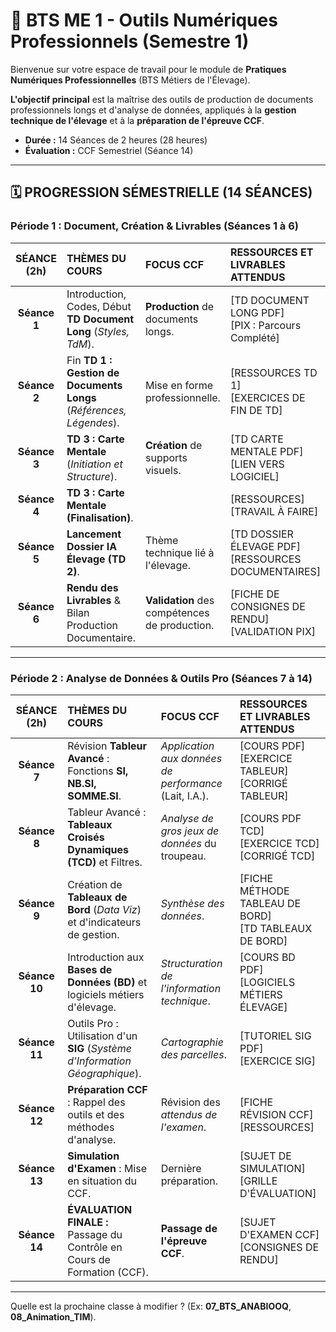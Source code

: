 # 🐄 BTS ME 1 - Outils Numériques Professionnels (Semestre 1)

Bienvenue sur votre espace de travail pour le module de **Pratiques Numériques Professionnelles** (BTS Métiers de l'Élevage).

**L'objectif principal** est la maîtrise des outils de production de documents professionnels longs et d'analyse de données, appliqués à la **gestion technique de l'élevage** et à la **préparation de l'épreuve CCF**.

* **Durée :** 14 Séances de 2 heures (28 heures)
* **Évaluation :** CCF Semestriel (Séance 14)

---

## 🗓️ PROGRESSION SÉMESTRIELLE (14 SÉANCES)

### Période 1 : Document, Création & Livrables (Séances 1 à 6)

| SÉANCE (2h) | THÈMES DU COURS | FOCUS CCF | RESSOURCES ET LIVRABLES ATTENDUS |
| :---: | :--- | :--- | :--- |
| **Séance 1** | Introduction, Codes, Début **TD Document Long** (*Styles, TdM*). | **Production** de documents longs. | [TD DOCUMENT LONG PDF]<br>[PIX : Parcours Complété] |
| **Séance 2** | Fin **TD 1 : Gestion de Documents Longs** (*Références, Légendes*). | Mise en forme professionnelle. | [RESSOURCES TD 1]<br>[EXERCICES DE FIN DE TD] |
| **Séance 3** | **TD 3 : Carte Mentale** (*Initiation et Structure*). | **Création** de supports visuels. | [TD CARTE MENTALE PDF]<br>[LIEN VERS LOGICIEL] |
| **Séance 4** | **TD 3 : Carte Mentale (Finalisation)**. | | [RESSOURCES]<br>[TRAVAIL À FAIRE] |
| **Séance 5** | **Lancement Dossier IA Élevage (TD 2)**. | Thème technique lié à l'élevage. | [TD DOSSIER ÉLEVAGE PDF]<br>[RESSOURCES DOCUMENTAIRES] |
| **Séance 6** | **Rendu des Livrables** & Bilan Production Documentaire. | **Validation** des compétences de production. | [FICHE DE CONSIGNES DE RENDU]<br>[VALIDATION PIX] |

---

### Période 2 : Analyse de Données & Outils Pro (Séances 7 à 14)

| SÉANCE (2h) | THÈMES DU COURS | FOCUS CCF | RESSOURCES ET LIVRABLES ATTENDUS |
| :---: | :--- | :--- | :--- |
| **Séance 7** | Révision **Tableur Avancé** : Fonctions **SI, NB.SI, SOMME.SI**. | *Application aux données de performance* (Lait, I.A.). | [COURS PDF]<br>[EXERCICE TABLEUR]<br>[CORRIGÉ TABLEUR] |
| **Séance 8** | Tableur Avancé : **Tableaux Croisés Dynamiques (TCD)** et Filtres. | *Analyse de gros jeux de données* du troupeau. | [COURS PDF TCD]<br>[EXERCICE TCD]<br>[CORRIGÉ TCD] |
| **Séance 9** | Création de **Tableaux de Bord** (*Data Viz*) et d'indicateurs de gestion. | *Synthèse des données*. | [FICHE MÉTHODE TABLEAU DE BORD]<br>[TD TABLEAUX DE BORD] |
| **Séance 10** | Introduction aux **Bases de Données (BD)** et logiciels métiers d'élevage. | *Structuration de l'information technique*. | [COURS BD PDF]<br>[LOGICIELS MÉTIERS ÉLEVAGE] |
| **Séance 11** | Outils Pro : Utilisation d'un **SIG** (*Système d'Information Géographique*). | *Cartographie des parcelles*. | [TUTORIEL SIG PDF]<br>[EXERCICE SIG] |
| **Séance 12** | **Préparation CCF** : Rappel des outils et des méthodes d'analyse. | Révision des *attendus de l'examen*. | [FICHE RÉVISION CCF]<br>[RESSOURCES] |
| **Séance 13** | **Simulation d'Examen** : Mise en situation du CCF. | Dernière préparation. | [SUJET DE SIMULATION]<br>[GRILLE D'ÉVALUATION] |
| **Séance 14** | **ÉVALUATION FINALE :** Passage du Contrôle en Cours de Formation (CCF). | **Passage de l'épreuve CCF**. | [SUJET D'EXAMEN CCF]<br>[CONSIGNES DE RENDU] |

---

Quelle est la prochaine classe à modifier ? (Ex: **07_BTS_ANABIOOQ**, **08_Animation_TIM**).